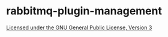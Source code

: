 # rabbitmq-plugin-management

[Licensed under the GNU General Public License, Version 3](http://www.gnu.org/licenses/gpl-3.0.html)
